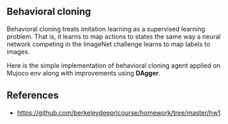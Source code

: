 ## Behavioral cloning

Behavioral cloning treats imitation learning as a supervised learning problem. That is, it learns to map actions to states the same way a neural network competing in the ImageNet challenge learns to map labels to images. 

Here is the simple implementation of behavioral cloning agent applied on Mujoco env along with improvements using **DAgger**.

## References
* https://github.com/berkeleydeeprlcourse/homework/tree/master/hw1
